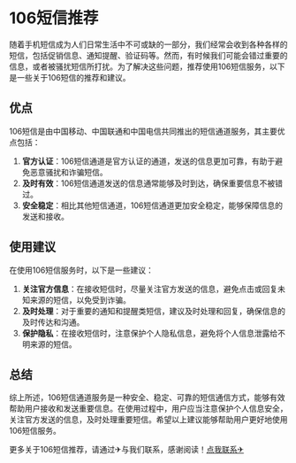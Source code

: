 # 106短信推荐

随着手机短信成为人们日常生活中不可或缺的一部分，我们经常会收到各种各样的短信，包括促销信息、通知提醒、验证码等。然而，有时候我们可能会错过重要的信息，或者被骚扰短信所打扰。为了解决这些问题，推荐使用106短信服务，以下是一些关于106短信的推荐和建议。

## 优点

106短信是由中国移动、中国联通和中国电信共同推出的短信通道服务，其主要优点包括：
1. **官方认证**：106短信通道是官方认证的通道，发送的信息更加可靠，有助于避免恶意骚扰和诈骗短信。
2. **及时有效**：106短信通道发送的信息通常能够及时到达，确保重要信息不被错过。
3. **安全稳定**：相比其他短信通道，106短信通道更加安全稳定，能够保障信息的发送和接收。

## 使用建议

在使用106短信服务时，以下是一些建议：
1. **关注官方信息**：在接收短信时，尽量关注官方发送的信息，避免点击或回复未知来源的短信，以免受到诈骗。
2. **及时处理**：对于重要的通知和提醒类短信，建议及时处理和回复，确保信息的及时传达和沟通。
3. **保护隐私**：在接收短信时，注意保护个人隐私信息，避免将个人信息泄露给不明来源的短信。

## 总结

综上所述，106短信通道服务是一种安全、稳定、可靠的短信通信方式，能够有效帮助用户接收和发送重要信息。在使用过程中，用户应当注意保护个人信息安全，关注官方发送的信息，及时处理重要短信。希望以上建议能够帮助用户更好地使用106短信服务。

更多关于106短信推荐，请通过✈与我们联系，感谢阅读！[点我联系✈](https://go.G208.com)